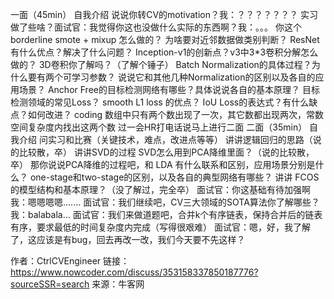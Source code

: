 一面（45min）
自我介绍
说说你转CV的motivation？我：？？？？？？？
实习做了些啥？面试官：我觉得你这也没做什么实际的东西啊？我：。。。
你这个borderline smote + mixup 怎么做的？
为啥要对近邻数据做类别判断？
ResNet有什么优点？解决了什么问题？
Inception-v1的创新点？v3中3*3卷积分解怎么做的？
3D卷积你了解吗？（了解个锤子）
Batch Normalization的具体过程？为什么要有两个可学习参数？
说说它和其他几种Normalization的区别以及各自的应用场景？
Anchor Free的目标检测网络有哪些？具体说说各自的基本原理？
目标检测领域的常见Loss？
smooth L1 loss 的优点？
IoU Loss的表达式？有什么缺点？如何改进？
coding
数组中只有两个数出现了一次，其它数都出现两次，常数空间复杂度内找出这两个数
过一会HR打电话说马上进行二面
二面（35min）
自我介绍
问实习和比赛（关键技术，难点，改进点等等）
讲讲逻辑回归的思路（说的比较散，卒）
讲讲SVD的过程
SVD怎么用到PCA降维里面？（说的比较散，卒）
那你说说PCA降维的过程吧，和 LDA 有什么联系和区别，应用场景分别是什么？
one-stage和two-stage的区别，以及各自的典型网络有哪些？
讲讲 FCOS 的模型结构和基本原理？（没了解过，完全卒）
面试官：你这基础有待加强啊
我：嗯嗯嗯嗯.......
面试官：我们继续吧，CV三大领域的SOTA算法你了解哪些？
我：balabala...
面试官：我们来做道题吧，合并k个有序链表，保持合并后的链表有序，要求最低的时间复杂度内完成（写得很艰难）
面试官：嗯，好，我了解了，这应该是有bug，回去再改一改，我们今天要不先这样？

作者：CtrlCVEngineer
链接：https://www.nowcoder.com/discuss/353158337850187776?sourceSSR=search
来源：牛客网